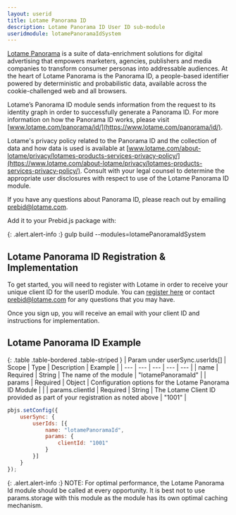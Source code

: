 ```yaml
---
layout: userid
title: Lotame Panorama ID
description: Lotame Panorama ID User ID sub-module
useridmodule: lotamePanoramaIdSystem
---
```



[Lotame Panorama](https://www.lotame.com/panorama/) is a suite of data-enrichment solutions for digital advertising that empowers marketers, agencies, publishers and media companies to transform consumer personas into addressable audiences. At the heart of Lotame Panorama is the Panorama ID, a people-based identifier powered by deterministic and probabilistic data, available across the cookie-challenged web and all browsers.

Lotame’s Panorama ID module sends information from the request to its identity graph in order to successfully generate a Panorama ID. For more information on how the Panorama ID works, please visit [www.lotame.com/panorama/id/](https://www.lotame.com/panorama/id/).

Lotame's privacy policy related to the Panorama ID and the collection of data and how data is used is available at [www.lotame.com/about-lotame/privacy/lotames-products-services-privacy-policy/](https://www.lotame.com/about-lotame/privacy/lotames-products-services-privacy-policy/). Consult with your legal counsel to determine the appropriate user disclosures with respect to use of the Lotame Panorama ID module.

If you have any questions about Panorama ID, please reach out by emailing [prebid@lotame.com](mailto:prebid@lotame.com).

Add it to your Prebid.js package with:

{: .alert.alert-info :}
gulp build --modules=lotamePanoramaIdSystem

## Lotame Panorama ID Registration & Implementation

To get started, you will need to register with Lotame in order to receive your unique client ID for the userID module. You can [register here](https://www.cognitoforms.com/LotameSolutionsInc/PanoramaIDOfferingEnrollment) or contact [prebid@lotame.com](mailto:prebid@lotame.com) for any questions that you may have.

Once you sign up, you will receive an email with your client ID and instructions for implementation.

## Lotame Panorama ID Example

{: .table .table-bordered .table-striped }
| Param under userSync.userIds[] | Scope | Type | Description | Example |
| --- | --- | --- | --- | --- |
| name | Required | String | The name of the module | "lotamePanoramaId" |
| params | Required | Object | Configuration options for the Lotame Panorama ID Module | |
 | params.clientId | Required | String | The Lotame Client ID provided as part of your registration as noted above | "1001" |

```javascript
pbjs.setConfig({
    userSync: {
        userIds: [{
            name: "lotamePanoramaId",
            params: {
                clientId: "1001"
            }
        }]
    }
});
```

{: .alert.alert-info :}
NOTE: For optimal performance, the Lotame Panorama Id module should be called at every opportunity. It is best not to use params.storage with this module as the module has its own optimal caching mechanism.

